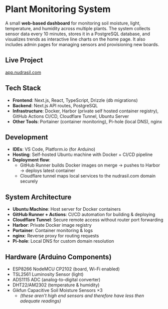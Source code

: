# Plant Monitoring System

A small **web-based dashboard** for monitoring soil moisture, light, temperature, and humidity across multiple plants.
The system collects sensor data every 10 minutes, stores it in a PostgreSQL database, and visualizes trends as interactive line charts on the home page.
It also includes admin pages for managing sensors and provisioning new boards.

## Live Project
[app.nudrasil.com](https://app.nudrasil.com/)

## Tech Stack
- **Frontend**: Next.js, React, TypeScript, Drizzle (db migrations)
- **Backend**: Next.js API routes, PostgreSQL
- **Infrastructure**: Docker, Harbor (private self hosted container registry), GitHub Actions CI/CD, Cloudflare Tunnel, Ubuntu Server
- **Other Tools**: Portainer (container monitoring), Pi-hole (local DNS), nginx

## Development
- **IDEs**: VS Code, Platform.io (for Arduino)
- **Hosting**: Self-hosted Ubuntu machine with Docker + CI/CD pipeline
- **Deployment flow**:
  - GitHub Runner builds Docker images on merge → pushes to Harbor → deploys latest container
  - Cloudflare tunnel maps local services to the nudrasil.com domain securely

## System Architecture
- **Ubuntu Machine**: Host server for Docker containers
- **GitHub Runner + Actions**: CI/CD automation for building & deploying
- **Cloudflare Tunnel**: Secure remote access without router port forwarding
- **Harbor**: Private Docker image registry
- **Portainer**: Container monitoring & logs
- **nginx**: Reverse proxy for routing requests 
- **Pi-hole**: Local DNS for custom domain resolution

## Hardware (Arduino Components)
- ESP8266 NodeMCU CP2102 (board, Wi-Fi enabled)
- TSL2561 Luminosity Sensor (light)
- ADS1115 ADC (analog-to-digital converter)
- DHT22/AM2302 (temperature & humidity)
- Gikfun Capacitive Soil Moisture Sensors ×3
  - _(these aren't high end sensors and therefore have less then adequate readings)_  
